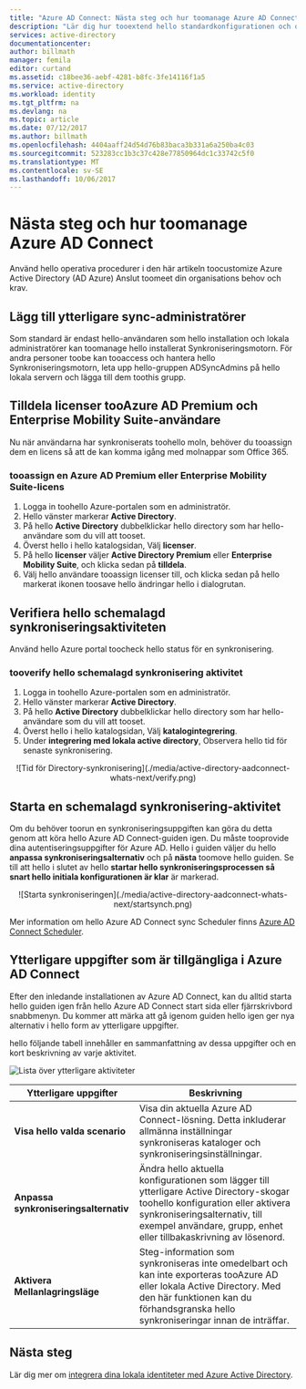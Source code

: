 ```yaml
---
title: "Azure AD Connect: Nästa steg och hur toomanage Azure AD Connect | Microsoft Docs"
description: "Lär dig hur tooextend hello standardkonfigurationen och operativa uppgifter för Azure AD Connect."
services: active-directory
documentationcenter: 
author: billmath
manager: femila
editor: curtand
ms.assetid: c18bee36-aebf-4281-b8fc-3fe14116f1a5
ms.service: active-directory
ms.workload: identity
ms.tgt_pltfrm: na
ms.devlang: na
ms.topic: article
ms.date: 07/12/2017
ms.author: billmath
ms.openlocfilehash: 4404aaff24d54d76b83baca3b331a6a250ba4c03
ms.sourcegitcommit: 523283cc1b3c37c428e77850964dc1c33742c5f0
ms.translationtype: MT
ms.contentlocale: sv-SE
ms.lasthandoff: 10/06/2017
---
```

# <a name="next-steps-and-how-toomanage-azure-ad-connect"></a>Nästa steg och hur toomanage Azure AD Connect
Använd hello operativa procedurer i den här artikeln toocustomize Azure Active Directory (AD Azure) Anslut toomeet din organisations behov och krav.  

## <a name="add-additional-sync-admins"></a>Lägg till ytterligare sync-administratörer
Som standard är endast hello-användaren som hello installation och lokala administratörer kan toomanage hello installerat Synkroniseringsmotorn. För andra personer toobe kan tooaccess och hantera hello Synkroniseringsmotorn, leta upp hello-gruppen ADSyncAdmins på hello lokala servern och lägga till dem toothis grupp.

## <a name="assign-licenses-tooazure-ad-premium-and-enterprise-mobility-suite-users"></a>Tilldela licenser tooAzure AD Premium och Enterprise Mobility Suite-användare
Nu när användarna har synkroniserats toohello moln, behöver du tooassign dem en licens så att de kan komma igång med molnappar som Office 365.

### <a name="tooassign-an-azure-ad-premium-or-enterprise-mobility-suite-license"></a>tooassign en Azure AD Premium eller Enterprise Mobility Suite-licens

1. Logga in toohello Azure-portalen som en administratör.
2. Hello vänster markerar **Active Directory**.
3. På hello **Active Directory** dubbelklickar hello directory som har hello-användare som du vill att tooset.
4. Överst hello i hello katalogsidan, Välj **licenser**.
5. På hello **licenser** väljer **Active Directory Premium** eller **Enterprise Mobility Suite**, och klicka sedan på **tilldela**.
6. Välj hello användare tooassign licenser till, och klicka sedan på hello markerat ikonen toosave hello ändringar hello i dialogrutan.

## <a name="verify-hello-scheduled-synchronization-task"></a>Verifiera hello schemalagd synkroniseringsaktiviteten
Använd hello Azure portal toocheck hello status för en synkronisering.

### <a name="tooverify-hello-scheduled-synchronization-task"></a>tooverify hello schemalagd synkronisering aktivitet
1. Logga in toohello Azure-portalen som en administratör.
2. Hello vänster markerar **Active Directory**.
3. På hello **Active Directory** dubbelklickar hello directory som har hello-användare som du vill att tooset.
4. Överst hello i hello katalogsidan, Välj **katalogintegrering**.
5. Under **integrering med lokala active directory**, Observera hello tid för senaste synkronisering.

<center>![Tid för Directory-synkronisering](./media/active-directory-aadconnect-whats-next/verify.png)</center>

## <a name="start-a-scheduled-synchronization-task"></a>Starta en schemalagd synkronisering-aktivitet
Om du behöver toorun en synkroniseringsuppgiften kan göra du detta genom att köra hello Azure AD Connect-guiden igen.  Du måste tooprovide dina autentiseringsuppgifter för Azure AD.  Hello i guiden väljer du hello **anpassa synkroniseringsalternativ** och på **nästa** toomove hello guiden. Se till att hello i slutet av hello **startar hello synkroniseringsprocessen så snart hello initiala konfigurationen är klar** är markerad.

<center>![Starta synkroniseringen](./media/active-directory-aadconnect-whats-next/startsynch.png)</center>

Mer information om hello Azure AD Connect sync Scheduler finns [Azure AD Connect Scheduler](active-directory-aadconnectsync-feature-scheduler.md).

## <a name="additional-tasks-available-in-azure-ad-connect"></a>Ytterligare uppgifter som är tillgängliga i Azure AD Connect
Efter den inledande installationen av Azure AD Connect, kan du alltid starta hello guiden igen från hello Azure AD Connect start sida eller fjärrskrivbord snabbmenyn.  Du kommer att märka att gå igenom guiden hello igen ger nya alternativ i hello form av ytterligare uppgifter.  

hello följande tabell innehåller en sammanfattning av dessa uppgifter och en kort beskrivning av varje aktivitet.

![Lista över ytterligare aktiviteter](./media/active-directory-aadconnect-whats-next/addtasks.png)

| Ytterligare uppgifter | Beskrivning |
| --- | --- |
| **Visa hello valda scenario** |Visa din aktuella Azure AD Connect-lösning.  Detta inkluderar allmänna inställningar synkroniseras kataloger och synkroniseringsinställningar. |
| **Anpassa synkroniseringsalternativ** |Ändra hello aktuella konfigurationen som lägger till ytterligare Active Directory-skogar toohello konfiguration eller aktivera synkroniseringsalternativ, till exempel användare, grupp, enhet eller tillbakaskrivning av lösenord. |
| **Aktivera Mellanlagringsläge** |Steg-information som synkroniseras inte omedelbart och kan inte exporteras tooAzure AD eller lokala Active Directory.  Med den här funktionen kan du förhandsgranska hello synkroniseringar innan de inträffar. |

## <a name="next-steps"></a>Nästa steg
Lär dig mer om [integrera dina lokala identiteter med Azure Active Directory](active-directory-aadconnect.md).
